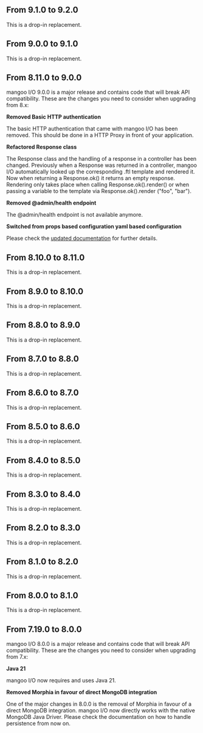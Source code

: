 ## From 9.1.0 to 9.2.0
This is a drop-in replacement.

## From 9.0.0 to 9.1.0
This is a drop-in replacement.

## From 8.11.0 to 9.0.0
mangoo I/O 9.0.0 is a major release and contains code that will break API compatibility. These are the changes you need to consider when upgrading from 8.x:

**Removed Basic HTTP authentication**

The basic HTTP authentication that came with mangoo I/O has been removed. This should be done in a HTTP Proxy in front of your application.

**Refactored Response class**

The Response class and the handling of a response in a controller has been changed. Previously when a Response was returned in a controller, mangoo I/O automatically looked up the corresponding .ftl template and rendered it. Now when returning a Response.ok() it returns an empty response. Rendering only takes place when calling Response.ok().render() or when passing a variable to the template via Response.ok().render ("foo", "bar").

**Removed @admin/health endpoint**

The @admin/health endpoint is not available anymore.

**Switched from props based configuration yaml based configuration**

Please check the [updated documentation](configuration.md) for further details.

## From 8.10.0 to 8.11.0
This is a drop-in replacement.

## From 8.9.0 to 8.10.0
This is a drop-in replacement.

## From 8.8.0 to 8.9.0
This is a drop-in replacement.

## From 8.7.0 to 8.8.0
This is a drop-in replacement.

## From 8.6.0 to 8.7.0
This is a drop-in replacement.

## From 8.5.0 to 8.6.0
This is a drop-in replacement.

## From 8.4.0 to 8.5.0
This is a drop-in replacement.

## From 8.3.0 to 8.4.0
This is a drop-in replacement.

## From 8.2.0 to 8.3.0
This is a drop-in replacement.

## From 8.1.0 to 8.2.0
This is a drop-in replacement.

## From 8.0.0 to 8.1.0
This is a drop-in replacement.

## From 7.19.0 to 8.0.0
mangoo I/O 8.0.0 is a major release and contains code that will break API compatibility. These are the changes you need to consider when upgrading from 7.x:

**Java 21**

mangoo I/O now requires and uses Java 21.

**Removed Morphia in favour of direct MongoDB integration**

One of the major changes in 8.0.0 is the removal of Morphia in favour of a direct MongoDB integration. mangoo I/O now directly works with the native MongoDB Java Driver. Please check the documentation on how to handle persistence from now on.